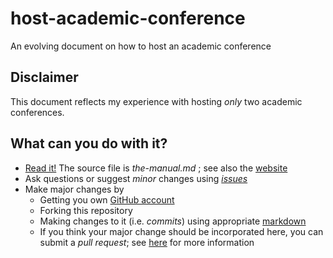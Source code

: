 host-academic-conference
========================

An evolving document on how to host an academic conference

Disclaimer
------------

This document reflects my experience with hosting *only* two academic conferences. 


What can you do with it?
-----------------------

* [Read it!](the-manual.md) The source file is *the-manual.md* ; see also the [website](http://aolney.github.io/host-academic-conference/)
* Ask questions or suggest *minor* changes using [*issues*](https://github.com/aolney/host-academic-conference/issues)
* Make major changes by
  * Getting you own [GitHub account](http://github.com)
  * Forking this repository
  * Making changes to it (i.e. *commits*) using appropriate [markdown](https://help.github.com/articles/writing-on-github)
  * If you think your major change should be incorporated here, you can submit a *pull request*; see [here](https://help.github.com/articles/using-pull-requests) for more information

